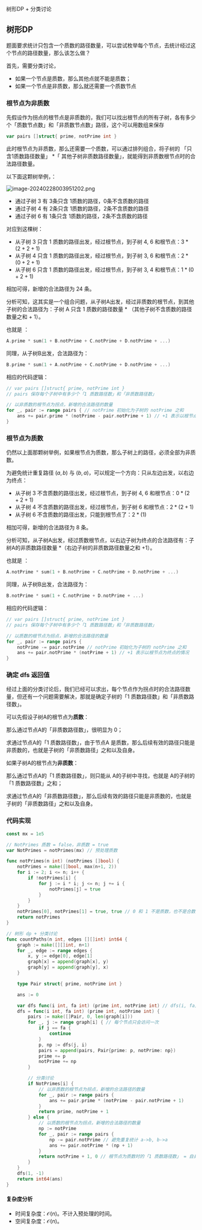 树形DP + 分类讨论

## 树形DP
题面要求统计只包含一个质数的路径数量，可以尝试枚举每个节点，去统计经过这个节点的路径数量，那么该怎么做？





首先，需要分类讨论，

- 如果一个节点是质数，那么其他点就不能是质数；
- 如果一个节点是非质数，那么就还需要一个质数节点



### 根节点为非质数

先假设作为拐点的根节点是非质数的，我们可以找出根节点的所有子树，各有多少个「质数节点数」和「非质数节点数」路径，这个可以用数组来保存

```go
var pairs []struct{ prime, notPrime int }
```
此时根节点为非质数，那么还需要一个质数，可以通过排列组合，将子树的 「只含$1$质数路径数量」 *「 其他子树非质数路径数量」，就能得到非质数根节点时的合法路径数量。



以下面这颗树举例，：

![image-20240228003951202.png](https://pic.leetcode.cn/1709089790-ADbPxY-image-20240228003951202.png)

- 通过子树 $3$ 有 3条只含 1质数的路径，0条不含质数的路径
- 通过子树 $4$ 有 2条只含 1质数的路径，2条不含质数的路径
- 通过子树 $6$ 有 1条只含 1质数的路径，2条不含质数的路径

对应到这棵树：

- 从子树 $3$ 只含 $1$ 质数的路径出发，经过根节点，到子树 $4$, $6$ 和根节点：$3 * (2 + 2 + 1)$
- 从子树 $4$ 只含 $1$ 质数的路径出发，经过根节点，到子树 $3$, $6$ 和根节点：$2 * (0 + 2 + 1)$
- 从子树 $6$ 只含 $1$ 质数的路径出发，经过根节点，到子树 $3$, $4$ 和根节点：$1 * (0 + 2 + 1)$

相加可得，新增的合法路径为 $24$ 条。

分析可知，这其实是一个组合问题，从子树A出发，经过非质数的根节点，到其他子树的合法路径为：子树 A 只含 $1$ 质数的路径数量 * （其他子树不含质数的路径数量之和 + 1）。

也就是 ：

```go
A.prime * sum(1 + B.notPrime + C.notPrime + D.notPrime + ...)
```

同理，从子树B出发，合法路径为：

```go
B.prime * sum(1 + A.notPrime + C.notPrime + D.notPrime + ...)
```



相应的代码逻辑：

```go
// var pairs []struct{ prime, notPrime int } 
// pairs 保存每个子树中有多少个「1 质数路径数」和「非质数路径数」

// 以非质数的根节点为拐点，新增的合法路径的数量
for _, pair := range pairs { // notPrime 初始化为子树的 notPrime 之和
    ans += pair.prime * (notPrime - pair.notPrime + 1) // +1 表示以根节点为终点的情况
}
```



### 根节点为质数

仍然以上面那颗树举例，如果根节点为质数，那么子树上的路径，必须全部为非质数。

为避免统计重复路径 $(a, b)$ 与 $(b, a)$，可以规定一个方向：只从左边出发，以右边为终点：

- 从子树 $3$ 不含质数的路径出发，经过根节点，到子树 $4$, $6$ 和根节点：$0 * (2 + 2 + 1)$
- 从子树 $4$ 不含质数的路径出发，经过根节点，到子树 $6$ 和根节点：$2 * (2 + 1)$
- 从子树 $6$ 不含质数的路径出发，只能到根节点了：$2 * (1)$

相加可得，新增的合法路径为 $8$ 条。



分析可知，从子树A出发，经过质数根节点，以右边子树为终点的合法路径有：子树A的非质数路径数量 *（右边子树的非质数路径数量之和 +1）。

也就是 ：

```go
A.notPrime * sum(1 + B.notPrime + C.notPrime + D.notPrime + ...)
```

同理，从子树B出发，合法路径为：

```go
B.notPrime * sum(1 + C.notPrime + D.notPrime + ...)
```



相应的代码逻辑：

```go
// var pairs []struct{ prime, notPrime int } 
// pairs 保存每个子树中有多少个「1 质数路径数」和「非质数路径数」

// 以质数的根节点为拐点，新增的合法路径的数量
for _, pair := range pairs {
    notPrime -= pair.notPrime // notPrime 初始化为子树的 notPrime 之和
    ans += pair.notPrime * (notPrime + 1) // +1 表示以根节点为终点的情况
}
```



### 确定 dfs 返回值

经过上面的分类讨论后，我们已经可以求出，每个节点作为拐点时的合法路径数量，但还有一个问题需要解决，那就是确定子树的「$1$ 质数路径数」和「非质数路径数」。



可以先假设子树A的根节点为**质数**：

那么通过节点A的「非质数路径数」，很明显为 $0$；

求通过节点A的「$1$ 质数路径数」，由于节点A 是质数，那么后续有效的路径只能是非质数的，也就是子树的「非质数路径」之和以及自身。



如果子树A的根节点为**非质数**：

那么通过节点A的「$1$ 质数路径数」，则只能从 A的子树中寻找，也就是 A的子树的「$1$ 质数路径数」之和；

求通过节点A的「非质数路径数」，那么后续有效的路径只能是非质数的，也就是子树的「非质数路径」之和以及自身。

### 代码实现

```go []
const mx = 1e5

// NotPrimes 质数 = false，非质数 = true
var NotPrimes = notPrimes(mx) // 预处理质数

func notPrimes(n int) (notPrimes []bool) {
	notPrimes = make([]bool, max(n+1, 2))
	for i := 2; i <= n; i++ {
		if !notPrimes[i] {
			for j := i * i; j <= n; j += i {
				notPrimes[j] = true
			}
		}
	}
	notPrimes[0], notPrimes[1] = true, true // 0 和 1 不是质数，也不是合数
	return notPrimes
}

// 树形 dp + 分类讨论
func countPaths(n int, edges [][]int) int64 {
	graph := make([][]int, n+1)
	for _, edge := range edges {
		x, y := edge[0], edge[1]
		graph[x] = append(graph[x], y)
		graph[y] = append(graph[y], x)
	}

	type Pair struct{ prime, notPrime int }

	ans := 0

	var dfs func(i int, fa int) (prime int, notPrime int) // dfs(i, fa) 表示当前遍历到第 i 个节点，父节点为 fa
	dfs = func(i int, fa int) (prime int, notPrime int) {
		pairs := make([]Pair, 0, len(graph[i]))
		for _, j := range graph[i] { // 每个节点只会访问一次
			if j == fa {
				continue
			}
			p, np := dfs(j, i)
			pairs = append(pairs, Pair{prime: p, notPrime: np})
			prime += p
			notPrime += np
		}

		// 分类讨论
		if NotPrimes[i] {
			// 以非质数的根节点为拐点，新增的合法路径的数量
			for _, pair := range pairs {
				ans += pair.prime * (notPrime - pair.notPrime + 1)
			}
			return prime, notPrime + 1
		} else {
			// 以质数的根节点为拐点，新增的合法路径的数量
			np := notPrime
			for _, pair := range pairs {
				np -= pair.notPrime // 避免重复统计 a->b, b->a
				ans += pair.notPrime * (np + 1)
			}
			return notPrime + 1, 0 // 根节点为质数时的「1 质数路径数」 = 自身 + 子树非质数路径数之和
		}
	}
	dfs(1, -1)
	return int64(ans)
}

```

#### 复杂度分析

- 时间复杂度：$\mathcal{O}(n)$。不计入预处理的时间。
- 空间复杂度：$\mathcal{O}(n)$。